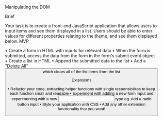 Manipulating the DOM

Brief

Your task is to create a front-end JavaScript application that allows users to input items and see them displayed in a list. Users should be able to enter values for different properties relating to the theme, and see them displayed below.
MVP

• Create a form in HTML with inputs for relevant data
• When the form is submitted, access the data from the form in the form's submit event object
• Create a list in HTML
• Append the submitted data to the list
• Add a "Delete All" <button> which clears all of the list items from the list

Extensions

• Refactor your code, extracting helper functions with single responsibilites to keep each function small and readable
• Experiment with adding a new form input and experimenting with a new <input> type eg. Add a radio button input
• Style your application with CSS
• Add any other extension functionality that you want!
